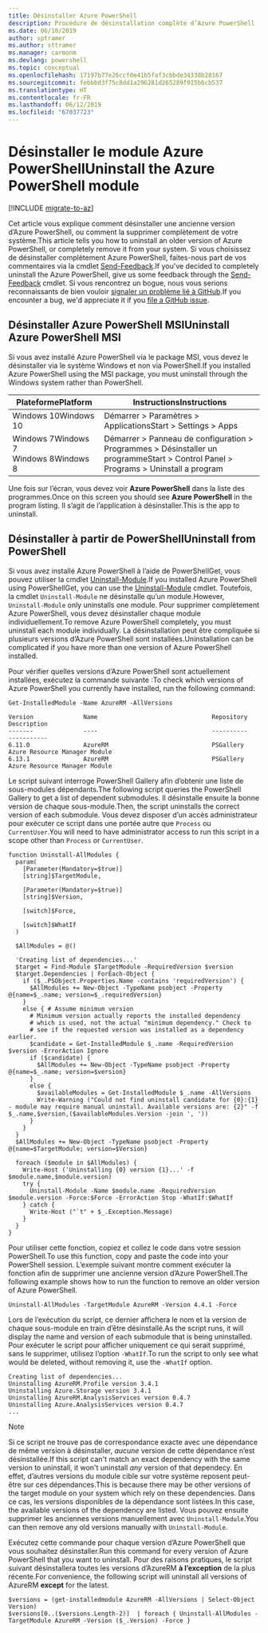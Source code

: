 ```yaml
---
title: Désinstaller Azure PowerShell
description: Procédure de désinstallation complète d’Azure PowerShell
ms.date: 06/10/2019
author: sptramer
ms.author: sttramer
ms.manager: carmonm
ms.devlang: powershell
ms.topic: conceptual
ms.openlocfilehash: 17197b77e26ccf0e41b5faf3cbbde34338b28167
ms.sourcegitcommit: febbbd3f75c8dd1a296281d265289f015b6cb537
ms.translationtype: HT
ms.contentlocale: fr-FR
ms.lasthandoff: 06/12/2019
ms.locfileid: "67037723"
---
```

# <a name="uninstall-the-azure-powershell-module"></a><span data-ttu-id="aa15b-103">Désinstaller le module Azure PowerShell</span><span class="sxs-lookup"><span data-stu-id="aa15b-103">Uninstall the Azure PowerShell module</span></span>

[!INCLUDE [migrate-to-az](../includes/migrate-to-az.md)]

<span data-ttu-id="aa15b-104">Cet article vous explique comment désinstaller une ancienne version d’Azure PowerShell, ou comment la supprimer complètement de votre système.</span><span class="sxs-lookup"><span data-stu-id="aa15b-104">This article tells you how to uninstall an older version of Azure PowerShell, or completely remove it from your system.</span></span> <span data-ttu-id="aa15b-105">Si vous choisissez de désinstaller complètement Azure PowerShell, faites-nous part de vos commentaires via la cmdlet [Send-Feedback](/powershell/module/azurerm.profile/send-feedback).</span><span class="sxs-lookup"><span data-stu-id="aa15b-105">If you've decided to completely uninstall the Azure PowerShell, give us some feedback through the [Send-Feedback](/powershell/module/azurerm.profile/send-feedback) cmdlet.</span></span>
<span data-ttu-id="aa15b-106">Si vous rencontrez un bogue, nous vous serions reconnaissants de bien vouloir [signaler un problème lié à GitHub](https://github.com/azure/azure-powershell/issues).</span><span class="sxs-lookup"><span data-stu-id="aa15b-106">If you encounter a bug, we'd appreciate it if you [file a GitHub issue](https://github.com/azure/azure-powershell/issues).</span></span>


## <a name="uninstall-azure-powershell-msi"></a><span data-ttu-id="aa15b-107">Désinstaller Azure PowerShell MSI</span><span class="sxs-lookup"><span data-stu-id="aa15b-107">Uninstall Azure PowerShell MSI</span></span>

<span data-ttu-id="aa15b-108">Si vous avez installé Azure PowerShell via le package MSI, vous devez le désinstaller via le système Windows et non via PowerShell.</span><span class="sxs-lookup"><span data-stu-id="aa15b-108">If you installed Azure PowerShell using the MSI package, you must uninstall through the Windows system rather than PowerShell.</span></span>

| <span data-ttu-id="aa15b-109">Plateforme</span><span class="sxs-lookup"><span data-stu-id="aa15b-109">Platform</span></span> | <span data-ttu-id="aa15b-110">Instructions</span><span class="sxs-lookup"><span data-stu-id="aa15b-110">Instructions</span></span> |
|----------|--------------|
| <span data-ttu-id="aa15b-111">Windows 10</span><span class="sxs-lookup"><span data-stu-id="aa15b-111">Windows 10</span></span> | <span data-ttu-id="aa15b-112">Démarrer > Paramètres > Applications</span><span class="sxs-lookup"><span data-stu-id="aa15b-112">Start > Settings > Apps</span></span> |
| <span data-ttu-id="aa15b-113">Windows 7</span><span class="sxs-lookup"><span data-stu-id="aa15b-113">Windows 7</span></span> </br><span data-ttu-id="aa15b-114">Windows 8</span><span class="sxs-lookup"><span data-stu-id="aa15b-114">Windows 8</span></span> | <span data-ttu-id="aa15b-115">Démarrer > Panneau de configuration > Programmes > Désinstaller un programme</span><span class="sxs-lookup"><span data-stu-id="aa15b-115">Start > Control Panel > Programs > Uninstall a program</span></span> |

<span data-ttu-id="aa15b-116">Une fois sur l’écran, vous devez voir __Azure PowerShell__ dans la liste des programmes.</span><span class="sxs-lookup"><span data-stu-id="aa15b-116">Once on this screen you should see __Azure PowerShell__ in the program listing.</span></span> <span data-ttu-id="aa15b-117">Il s’agit de l’application à désinstaller.</span><span class="sxs-lookup"><span data-stu-id="aa15b-117">This is the app to uninstall.</span></span>

## <a name="uninstall-from-powershell"></a><span data-ttu-id="aa15b-118">Désinstaller à partir de PowerShell</span><span class="sxs-lookup"><span data-stu-id="aa15b-118">Uninstall from PowerShell</span></span>

<span data-ttu-id="aa15b-119">Si vous avez installé Azure PowerShell à l’aide de PowerShellGet, vous pouvez utiliser la cmdlet [Uninstall-Module](/powershell/module/powershellget/uninstall-module).</span><span class="sxs-lookup"><span data-stu-id="aa15b-119">If you installed Azure PowerShell using PowerShellGet, you can use the [Uninstall-Module](/powershell/module/powershellget/uninstall-module) cmdlet.</span></span> <span data-ttu-id="aa15b-120">Toutefois, la cmdlet `Uninstall-Module` ne désinstalle qu’un module.</span><span class="sxs-lookup"><span data-stu-id="aa15b-120">However, `Uninstall-Module` only uninstalls one module.</span></span> <span data-ttu-id="aa15b-121">Pour supprimer complètement Azure PowerShell, vous devez désinstaller chaque module individuellement.</span><span class="sxs-lookup"><span data-stu-id="aa15b-121">To remove Azure PowerShell completely, you must uninstall each module individually.</span></span> <span data-ttu-id="aa15b-122">La désinstallation peut être compliquée si plusieurs versions d’Azure PowerShell sont installées.</span><span class="sxs-lookup"><span data-stu-id="aa15b-122">Uninstallation can be complicated if you have more than one version of Azure PowerShell installed.</span></span>

<span data-ttu-id="aa15b-123">Pour vérifier quelles versions d’Azure PowerShell sont actuellement installées, exécutez la commande suivante :</span><span class="sxs-lookup"><span data-stu-id="aa15b-123">To check which versions of Azure PowerShell you currently have installed, run the following command:</span></span>

```powershell-interactive
Get-InstalledModule -Name AzureRM -AllVersions
```

```output
Version              Name                                Repository           Description
-------              ----                                ----------           -----------
6.11.0               AzureRM                             PSGallery            Azure Resource Manager Module
6.13.1               AzureRM                             PSGallery            Azure Resource Manager Module
```

<span data-ttu-id="aa15b-124">Le script suivant interroge PowerShell Gallery afin d’obtenir une liste de sous-modules dépendants.</span><span class="sxs-lookup"><span data-stu-id="aa15b-124">The following script queries the PowerShell Gallery to get a list of dependent submodules.</span></span> <span data-ttu-id="aa15b-125">Il désinstalle ensuite la bonne version de chaque sous-module.</span><span class="sxs-lookup"><span data-stu-id="aa15b-125">Then, the script uninstalls the correct version of each submodule.</span></span> <span data-ttu-id="aa15b-126">Vous devez disposer d’un accès administrateur pour exécuter ce script dans une portée autre que `Process` ou `CurrentUser`.</span><span class="sxs-lookup"><span data-stu-id="aa15b-126">You will need to have administrator access to run this script in a scope other than `Process` or `CurrentUser`.</span></span>

```powershell-interactive
function Uninstall-AllModules {
  param(
    [Parameter(Mandatory=$true)]
    [string]$TargetModule,

    [Parameter(Mandatory=$true)]
    [string]$Version,

    [switch]$Force,

    [switch]$WhatIf
  )
  
  $AllModules = @()
  
  'Creating list of dependencies...'
  $target = Find-Module $TargetModule -RequiredVersion $version
  $target.Dependencies | ForEach-Object {
    if ($_.PSObject.Properties.Name -contains 'requiredVersion') {
      $AllModules += New-Object -TypeName psobject -Property @{name=$_.name; version=$_.requiredVersion}
    }
    else { # Assume minimum version
      # Minimum version actually reports the installed dependency
      # which is used, not the actual "minimum dependency." Check to
      # see if the requested version was installed as a dependency earlier.
      $candidate = Get-InstalledModule $_.name -RequiredVersion $version -ErrorAction Ignore
      if ($candidate) {
        $AllModules += New-Object -TypeName psobject -Property @{name=$_.name; version=$version}
      }
      else {
        $availableModules = Get-InstalledModule $_.name -AllVersions
        Write-Warning ("Could not find uninstall candidate for {0}:{1} - module may require manual uninstall. Available versions are: {2}" -f $_.name,$version,($availableModules.Version -join ', '))
      }
    }
  }
  $AllModules += New-Object -TypeName psobject -Property @{name=$TargetModule; version=$Version}

  foreach ($module in $AllModules) {
    Write-Host ('Uninstalling {0} version {1}...' -f $module.name,$module.version)
    try {
      Uninstall-Module -Name $module.name -RequiredVersion $module.version -Force:$Force -ErrorAction Stop -WhatIf:$WhatIf
    } catch {
      Write-Host ("`t" + $_.Exception.Message)
    }
  }
}
```

<span data-ttu-id="aa15b-127">Pour utiliser cette fonction, copiez et collez le code dans votre session PowerShell.</span><span class="sxs-lookup"><span data-stu-id="aa15b-127">To use this function, copy and paste the code into your PowerShell session.</span></span> <span data-ttu-id="aa15b-128">L’exemple suivant montre comment exécuter la fonction afin de supprimer une ancienne version d’Azure PowerShell.</span><span class="sxs-lookup"><span data-stu-id="aa15b-128">The following example shows how to run the function to remove an older version of Azure PowerShell.</span></span>

```powershell-interactive
Uninstall-AllModules -TargetModule AzureRM -Version 4.4.1 -Force
```

<span data-ttu-id="aa15b-129">Lors de l’exécution du script, ce dernier affichera le nom et la version de chaque sous-module en train d’être désinstallé.</span><span class="sxs-lookup"><span data-stu-id="aa15b-129">As the script runs, it will display the name and version of each submodule that is being uninstalled.</span></span> <span data-ttu-id="aa15b-130">Pour exécuter le script pour afficher uniquement ce qui serait supprimé, sans le supprimer, utilisez l’option `-WhatIf`.</span><span class="sxs-lookup"><span data-stu-id="aa15b-130">To run the script to only see what would be deleted, without removing it, use the `-WhatIf` option.</span></span>

```output
Creating list of dependencies...
Uninstalling AzureRM.Profile version 3.4.1
Uninstalling Azure.Storage version 3.4.1
Uninstalling AzureRM.AnalysisServices version 0.4.7
Uninstalling Azure.AnalysisServices version 0.4.7
...
```

> [!NOTE]
> <span data-ttu-id="aa15b-131">Si ce script ne trouve pas de correspondance exacte avec une dépendance de même version à désinstaller, _aucune_ version de cette dépendance n’est désinstallée.</span><span class="sxs-lookup"><span data-stu-id="aa15b-131">If this script can't match an exact dependency with the same version to uninstall, it won't uninstall _any_ version of that dependecy.</span></span> <span data-ttu-id="aa15b-132">En effet, d’autres versions du module cible sur votre système reposent peut-être sur ces dépendances.</span><span class="sxs-lookup"><span data-stu-id="aa15b-132">This is because there may be other versions of the target module on your system which rely on these dependencies.</span></span> <span data-ttu-id="aa15b-133">Dans ce cas, les versions disponibles de la dépendance sont listées.</span><span class="sxs-lookup"><span data-stu-id="aa15b-133">In this case, the available versions of the dependency are listed.</span></span>
> <span data-ttu-id="aa15b-134">Vous pouvez ensuite supprimer les anciennes versions manuellement avec `Uninstall-Module`.</span><span class="sxs-lookup"><span data-stu-id="aa15b-134">You can then remove any old versions manually with `Uninstall-Module`.</span></span>


<span data-ttu-id="aa15b-135">Exécutez cette commande pour chaque version d’Azure PowerShell que vous souhaitez désinstaller.</span><span class="sxs-lookup"><span data-stu-id="aa15b-135">Run this command for every version of Azure PowerShell that you want to uninstall.</span></span> <span data-ttu-id="aa15b-136">Pour des raisons pratiques, le script suivant désinstallera toutes les versions d’AzureRM __à l’exception__ de la plus récente.</span><span class="sxs-lookup"><span data-stu-id="aa15b-136">For convenience, the following script will uninstall all versions of AzureRM __except__ for the latest.</span></span>

```powershell-interactive
$versions = (get-installedmodule AzureRM -AllVersions | Select-Object Version)
$versions[0..($versions.Length-2)]  | foreach { Uninstall-AllModules -TargetModule AzureRM -Version ($_.Version) -Force }
```
